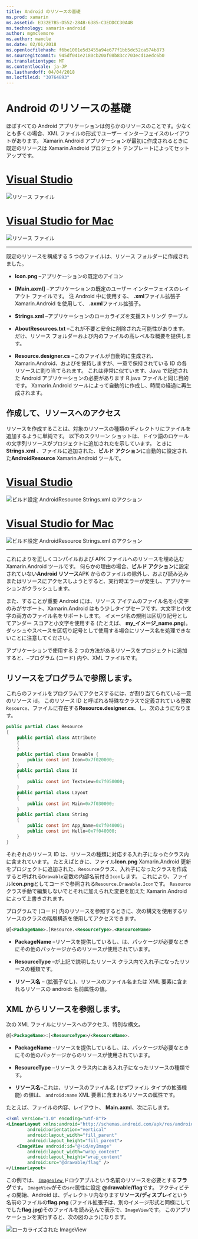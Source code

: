 ```yaml
---
title: Android のリソースの基礎
ms.prod: xamarin
ms.assetid: ED32E7B5-D552-284B-6385-C3EDDCC30A4B
ms.technology: xamarin-android
author: mgmclemore
ms.author: mamcle
ms.date: 02/01/2018
ms.openlocfilehash: f6be1001e5d3455a94e677f1bb5dc52ca574b873
ms.sourcegitcommit: 945df041e2180cb20af08b83cc703ecd1aedc6b0
ms.translationtype: MT
ms.contentlocale: ja-JP
ms.lasthandoff: 04/04/2018
ms.locfileid: "30764893"
---
```

# <a name="android-resource-basics"></a>Android のリソースの基礎

ほぼすべての Android アプリケーションは何らかのリソースのことです。少なくとも多くの場合、XML ファイルの形式でユーザー インターフェイスのレイアウトがあります。 Xamarin.Android アプリケーションが最初に作成されるときに既定のリソースは Xamarin.Android プロジェクト テンプレートによってセットアップです。

# <a name="visual-studiotabvswin"></a>[Visual Studio](#tab/vswin)

![リソース ファイル](android-resource-basics-images/01-resource-files-vs.png)
 
# <a name="visual-studio-for-mactabvsmac"></a>[Visual Studio for Mac](#tab/vsmac)

![リソース ファイル](android-resource-basics-images/01-resource-files-xs.png)
 
-----

既定のリソースを構成する 5 つのファイルは、リソース フォルダーに作成されました。

-  **Icon.png** &ndash;アプリケーションの既定のアイコン

-  **[Main.axml]** &ndash;アプリケーションの既定のユーザー インターフェイスのレイアウト ファイルです。 注 Android 中に使用する、 **.xml**ファイル拡張子 Xamarin.Android を使用して、 **.axml**ファイル拡張子。

-  **Strings.xml** &ndash;アプリケーションのローカライズを支援ストリング テーブル

-  **AboutResources.txt** &ndash;これが不要と安全に削除された可能性があります。 だけ、リソース フォルダーおよび内のファイルの高レベルな概要を提供します。

-  **Resource.designer.cs** &ndash;このファイルが自動的に生成され、Xamarin.Android、およびを保持しますが、一意で保持されている ID の各リソースに割り当てられます。 これは非常に似ています、Java で記述された Android アプリケーションの必要があります R.java ファイルと同じ目的です。 Xamarin.Android ツールによって自動的に作成し、時間の経過に再生成されます。


## <a name="creating-and-accessing-resources"></a>作成して、リソースへのアクセス

リソースを作成することは、対象のリソースの種類のディレクトリにファイルを追加するように単純です。 以下のスクリーン ショットは、ドイツ語のロケールの文字列リソースがプロジェクトに追加されたを示しています。 ときに**Strings.xml** 、ファイルに追加された、**ビルド アクション**に自動的に設定された**AndroidResource** Xamarin.Android ツールで。

# <a name="visual-studiotabvswin"></a>[Visual Studio](#tab/vswin)

![ビルド設定 AndroidResource Strings.xml のアクション](android-resource-basics-images/02-build-action-vs.png)
 
# <a name="visual-studio-for-mactabvsmac"></a>[Visual Studio for Mac](#tab/vsmac)

![ビルド設定 AndroidResource Strings.xml のアクション](android-resource-basics-images/02-build-action-xs.png)
 
-----
 

これによりを正しくコンパイルおよび APK ファイルへのリソースを埋め込む Xamarin.Android ツールです。 何らかの理由の場合、**ビルド アクション**に設定されていない**Android リソース**APK からのファイルの除外し、および読み込みまたはリソースにアクセスしようとすると、実行時エラーが発生し、アプリケーションがクラッシュします。

また、することが重要 Android には、リソース アイテムのファイル名を小文字のみがサポート、Xamarin.Android はもう少しタイプセーフです。大文字と小文字の両方のファイル名をサポートします。 イメージ名の規則は区切り記号としてアンダー スコアと小文字を使用する (たとえば、 **my\_イメージ\_name.png**)。 ダッシュやスペースを区切り記号として使用する場合にリソース名を処理できないことに注意してください。

アプリケーションで使用する 2 つの方法があるリソースをプロジェクトに追加すると、&ndash;プログラム (コード) 内や、XML ファイルです。


## <a name="referencing-resources-programmatically"></a>リソースをプログラムで参照します。

これらのファイルをプログラムでアクセスするには、が割り当てられている一意のリソース id。 このリソース ID と呼ばれる特殊なクラスで定義されている整数`Resource`、ファイルに存在する**Resource.designer.cs**、し、次のようになります。

```csharp
public partial class Resource
{
    public partial class Attribute
    {
    }
    public partial class Drawable {
        public const int Icon=0x7f020000;
    }
    public partial class Id
    {
        public const int Textview=0x7f050000;
    }
    public partial class Layout
    {
        public const int Main=0x7f030000;
    }
    public partial class String
    {
        public const int App_Name=0x7f040001;
        public const int Hello=0x7f040000;
    }
}
```

それぞれのリソース ID は、リソースの種類に対応する入れ子になったクラス内に含まれています。 たとえばときに、ファイル**Icon.png** Xamarin.Android 更新をプロジェクトに追加された、`Resource`クラス、入れ子になったクラスを作成すると呼ばれる`Drawable`定数の内部名前付き`Icon`します。
これにより、ファイル**Icon.png**としてコードで参照される`Resource.Drawable.Icon`です。 `Resource`クラス手動で編集しないでとそれに加えられた変更を加えた Xamarin.Android によって上書きされます。

プログラムで (コード) 内のリソースを参照するときに、次の構文を使用するリソースのクラスの階層構造を使用してアクセスできます。

```xml
@[<PackageName>.]Resource.<ResourceType>.<ResourceName>
```

-  **PackageName** &ndash;リソースを提供しているし、は、パッケージが必要なときにその他のパッケージからのリソースが使用されています。

-  **ResourceType** &ndash;が上記で説明したリソース クラス内で入れ子になったリソースの種類です。

-  **リソース名** &ndash; (拡張子なし)、リソースのファイル名または XML 要素に含まれるリソースの android: 名前属性の値。


## <a name="referencing-resources-from-xml"></a>XML からリソースを参照します。

次の XML ファイルにリソースへのアクセス、特別な構文。

```xml
@[<PackageName>:]<ResourceType>/<ResourceName>.
```

-  **PackageName** &ndash;リソースを提供しているし、は、パッケージが必要なときにその他のパッケージからのリソースが使用されています。

-  **ResourceType** &ndash;リソース クラス内にある入れ子になったリソースの種類です。

-  **リソース名**&ndash;これは、リソースのファイル名 (*せず*ファイル タイプの拡張機能) の値は、 `android:name` XML 要素に含まれるリソースの属性です。

たとえば、ファイルの内容、レイアウト、 **Main.axml**、次に示します。

```xml
<?xml version="1.0" encoding="utf-8"?>
<LinearLayout xmlns:android="http://schemas.android.com/apk/res/android"
        android:orientation="vertical"
        android:layout_width="fill_parent"
        android:layout_height="fill_parent">
    <ImageView android:id="@+id/myImage"
        android:layout_width="wrap_content"
        android:layout_height="wrap_content"
        android:src="@drawable/flag" />
</LinearLayout>
```

この例では、 [ `ImageView` ](https://developer.xamarin.com/recipes/android/controls/imageview)ドロウアブルという名前のリソースを必要とする**フラグ**です。 `ImageView`がその`src`属性に設定 **@drawable/flag**です。 アクティビティの開始、Android は、ディレクトリ内なります**リソース/ディスプレイ**という名前のファイルの**flag.png** (ファイル拡張子は、別のイメージ形式と同様にしてでした**flag.jpg**)そのファイルを読み込んで表示で、`ImageView`です。
このアプリケーションを実行すると、次の図のようになります。

![ローカライズされた ImageView](android-resource-basics-images/03-localized-screenshot.png)

